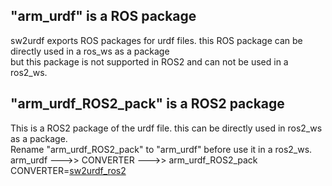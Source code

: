 ## "arm_urdf" is a ROS package
sw2urdf exports ROS packages for urdf files. this ROS package can be directly used in a ros_ws as a package<br/>
but this package is not supported in ROS2 and can not be used in a ros2_ws.

## "arm_urdf_ROS2_pack" is a ROS2 package
This is a ROS2 package of the urdf file. this can be directly used in ros2_ws as a package.<br/>
Rename "arm_urdf_ROS2_pack" to "arm_urdf" before use it in a ros2_ws.<br/>
arm_urdf --->> CONVERTER --->> arm_urdf_ROS2_pack<br/>
CONVERTER=[sw2urdf_ros2](https://github.com/xiaoming-sun6/sw2urdf_ros2)
